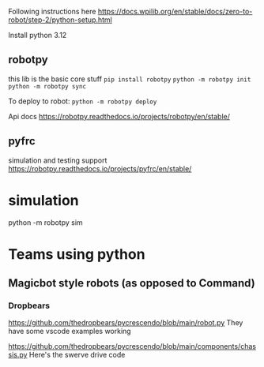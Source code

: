 Following instructions here
https://docs.wpilib.org/en/stable/docs/zero-to-robot/step-2/python-setup.html

Install python 3.12

## robotpy
this lib is the basic core stuff
`pip install robotpy`
`python -m robotpy init`
`python -m robotpy sync`

To deploy to robot:
`python -m robotpy deploy`

Api docs
https://robotpy.readthedocs.io/projects/robotpy/en/stable/


## pyfrc
simulation and testing support
https://robotpy.readthedocs.io/projects/pyfrc/en/stable/

# simulation
python -m robotpy sim

# Teams using python

## Magicbot style robots (as opposed to Command)

### Dropbears

https://github.com/thedropbears/pycrescendo/blob/main/robot.py
They have some vscode examples working

https://github.com/thedropbears/pycrescendo/blob/main/components/chassis.py
Here's the swerve drive code